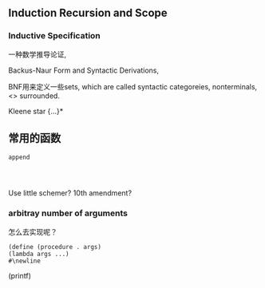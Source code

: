 ## Induction Recursion and Scope

### Inductive Specification

一种数学推导论证,

Backus-Naur Form and Syntactic Derivations,

BNF用来定义一些sets, which are called syntactic categoreies, nonterminals, <> surrounded.

Kleene star {...}*

## 常用的函数

```
append




```

Use little schemer?
10th amendment?

### arbitray number of arguments
怎么去实现呢？

```
(define (procedure . args)
(lambda args ...)
#\newline

```
(printf)


